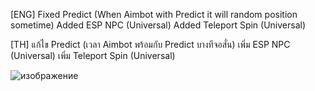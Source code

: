 [ENG]
Fixed Predict (When Aimbot with Predict it will random position sometime)
Added ESP NPC (Universal)
Added Teleport Spin (Universal)

[TH]
แก้ไข Predict (เวลา Aimbot พร้อมกับ Predict บางทีจอสั่น)
เพิ่ม ESP NPC (Universal)
เพิ่ม Teleport Spin (Universal)

![изображение](https://github.com/user-attachments/assets/189eec30-2bfd-4147-9667-bb8bac8b83ab)
